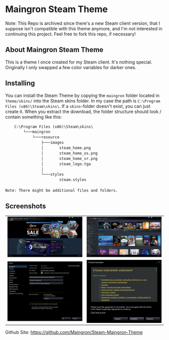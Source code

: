 # Maingron Steam Theme

Note: This Repo is archived since there's a new Steam client version, that I suppose isn't compatible with this theme anymore, and I'm not interested in continuing this project. Feel free to fork this repo, if necessary!

## About Maingron Steam Theme
This is a theme I once created for my Steam client. It's nothing special. Originally I only swapped a few color variables for darker ones.


## Installing
You can install the Steam Theme by copying the `maingron` folder located in `theme/skins/` into the Steam skins folder. In my case the path is `C:\Program Files (x86)\Steam\skins\`. If a `skins`-folder doesn't exist, you can just create it. When you extract the download, the folder structure should look / contain something like this:
```txt
    C:\Program Files (x86)\Steam\skins\
        └───maingron
            └───resource
                ├───images
                │       steam_home.png
                │       steam_home_os.png
                │       steam_home_vr.png
                │       steam_logo.tga
                │
                └───styles
                        steam.styles

Note: There might be additional files and folders.
```

## Screenshots

|||
| :-: | :-: |
| ![Screenshot 1](screenshots/Screenshot%201.jpg) | ![Screenshot 2](screenshots/Screenshot%202.jpg) |
| ![Screenshot 3](screenshots/Screenshot%203.jpg) | ![Screenshot 4](screenshots/Screenshot%204.jpg) |




Github Site: https://github.com/Maingron/Steam-Maingron-Theme
